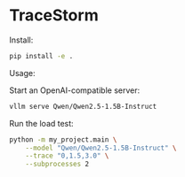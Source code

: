 # TraceStorm

Install:

```bash
pip install -e .
```

Usage:

Start an OpenAI-compatible server:

```bash
vllm serve Qwen/Qwen2.5-1.5B-Instruct
```

Run the load test:

```bash
python -m my_project.main \
    --model "Qwen/Qwen2.5-1.5B-Instruct" \
    --trace "0,1.5,3.0" \
    --subprocesses 2
```